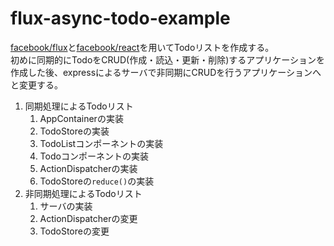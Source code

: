 # flux-async-todo-example

[facebook/flux](https://github.com/facebook/flux)と[facebook/react](https://github.com/facebook/react)を用いてTodoリストを作成する。  
初めに同期的にTodoをCRUD(作成・読込・更新・削除)するアプリケーションを作成した後、expressによるサーバで非同期にCRUDを行うアプリケーションへと変更する。

1. 同期処理によるTodoリスト
    1. AppContainerの実装
    2. TodoStoreの実装
    3. TodoListコンポーネントの実装
    4. Todoコンポーネントの実装
    5. ActionDispatcherの実装
    6. TodoStoreの`reduce()`の実装
2. 非同期処理によるTodoリスト
    1. サーバの実装
    2. ActionDispatcherの変更
    3. TodoStoreの変更

